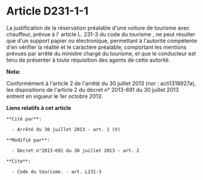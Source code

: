 # Article D231-1-1

La justification de la réservation préalable d'une voiture de tourisme avec chauffeur, prévue à l'
article L. 231-3 du code du tourisme
, ne peut résulter que d'un support papier ou électronique, permettant à l'autorité compétente d'en vérifier la réalité et le
caractère préalable, comportant les mentions prévues par arrêté du ministre chargé du tourisme, et que le conducteur est tenu
de présenter à toute réquisition des agents de cette autorité.

**Nota:**

Conformément à l'article 2 de l'arrêté du 30 juillet 2013 (nor : acti1318927a), les dispositions de l'article 2 du décret n°
2013-691 du 30 juillet 2013 entrent en vigueur le 1er octobre 2013.

**Liens relatifs à cet article**

	**Cité par**:

	  - Arrêté du 30 juillet 2013 - art. 1 (V)

	**Modifié par**:

	  - Décret n°2013-691 du 30 juillet 2013 - art. 2

	**Cite**:

	  - Code du tourisme. - art. L231-3
